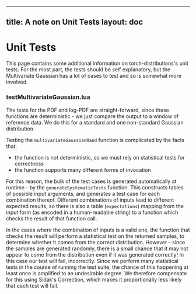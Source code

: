 -----
title: A note on Unit Tests
layout: doc
---

# Unit Tests

This page contains some additional information on torch-distributions's unit tests. For the most part, the tests should be self explanatory, but the Multivariate Gaussian has a lot of cases to test and so is somewhat more involved.

### testMultivariateGaussian.lua

The tests for the PDF and log-PDF are straight-forward, since these functions are deterministic - we just compare the output to a window of reference data. We do this for a standard and one non-standard Gaussian distribution.

Testing the `multivariateGaussianRand` function is complicated by the facts that:

* the function is not deterministic, so we must rely on statistical tests for correctness
* the function supports many different forms of invocation

For this reason, the bulk of the test cases is generated automatically at runtime - by the `generateSystematicTests` function. This constructs tables of possible input arguments, and generates a test case for each combination thereof. Different combinations of inputs lead to different expected results, so there is also a table (`expectations`) mapping from the input form (as encoded in a human-readable string) to a function which checks the result of that function call.

In the cases where the combination of inputs is a valid one, the function that checks the result will perform a statistical test on the returned samples, to determine whether it comes from the correct distribution. However - since the samples are generated randomly, there is a small chance that it may not appear to come from the distribution even if it was generated correctly! In this case our test will fail, incorrectly. Since we perform many statistical tests in the course of running the test suite, the chance of this happening at least once is amplified to an undesirable degree. We therefore compensate for this using Sidak's Correction, which makes it proportionally less likely that each test will fail.
